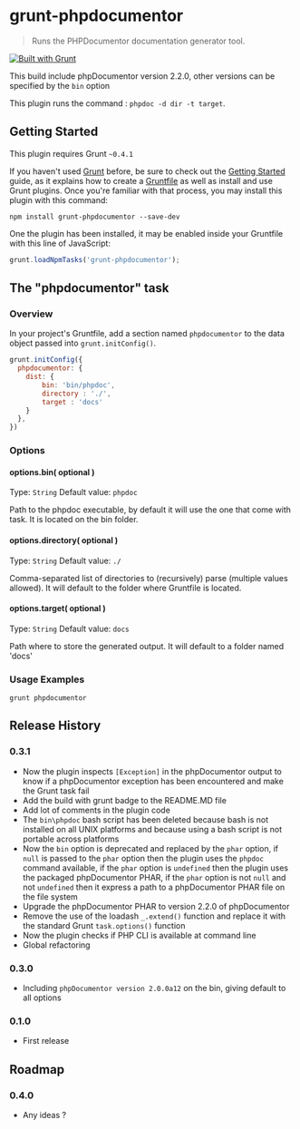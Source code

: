 # grunt-phpdocumentor

> Runs the PHPDocumentor documentation generator tool.

[![Built with Grunt](https://cdn.gruntjs.com/builtwith.png)](http://gruntjs.com/)

This build include phpDocumentor version 2.2.0, other versions can be specified by the `bin` option 

This plugin runs the command : ```phpdoc -d dir -t target```.

## Getting Started
This plugin requires Grunt `~0.4.1`

If you haven't used [Grunt](http://gruntjs.com/) before, be sure to check out the [Getting Started](http://gruntjs.com/getting-started) guide, as it explains how to create a [Gruntfile](http://gruntjs.com/sample-gruntfile) as well as install and use Grunt plugins. Once you're familiar with that process, you may install this plugin with this command:

```shell
npm install grunt-phpdocumentor --save-dev
```

One the plugin has been installed, it may be enabled inside your Gruntfile with this line of JavaScript:

```js
grunt.loadNpmTasks('grunt-phpdocumentor');
```

## The "phpdocumentor" task

### Overview
In your project's Gruntfile, add a section named `phpdocumentor` to the data object passed into `grunt.initConfig()`.

```js
grunt.initConfig({
  phpdocumentor: {
    dist: {
        bin: 'bin/phpdoc',
        directory : './',
        target : 'docs'
    }                
  },
})
```

### Options

#### options.bin( optional )
Type: `String`
Default value: `phpdoc`

Path to the phpdoc executable, by default it will use the one that come with task. It is located on the bin folder.

#### options.directory( optional )
Type: `String`
Default value: `./`

Comma-separated list of directories to (recursively) parse (multiple values allowed). It will default to the folder where Gruntfile is located.

#### options.target( optional )
Type: `String`
Default value: `docs`

Path where to store the generated output. It will default to a folder named 'docs' 

### Usage Examples

```grunt phpdocumentor```

## Release History

### 0.3.1
 
 * Now the plugin inspects `[Exception]` in the phpDocumentor output to know if a phpDocumentor exception has been 
   encountered and make the Grunt task fail
 * Add the build with grunt badge to the README.MD file
 * Add lot of comments in the plugin code
 * The `bin\phpdoc` bash script has been deleted because bash is not installed on all UNIX platforms and because using 
   a bash script is not portable across platforms
 * Now the `bin` option is deprecated and replaced by the `phar` option, if `null` is passed to the `phar` option then 
   the plugin uses the `phpdoc` command available, if the `phar` option is `undefined` then the plugin uses the packaged 
   phpDocumentor PHAR, if the `phar` option is not `null` and not `undefined` then it express a path to a phpDocumentor 
   PHAR file on the file system
 * Upgrade the phpDocumentor PHAR to version 2.2.0 of phpDocumentor
 * Remove the use of the loadash `_.extend()` function and replace it with the standard Grunt `task.options()` function 
 * Now the plugin checks if PHP CLI is available at command line
 * Global refactoring

### 0.3.0

 * Including ```phpDocumentor version 2.0.0a12``` on the bin, giving default to all options

### 0.1.0

 * First release

## Roadmap

### 0.4.0

 * Any ideas ?
